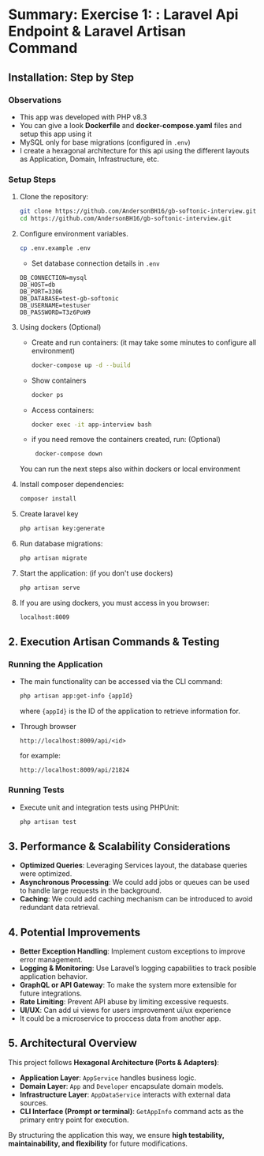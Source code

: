# Summary: Exercise 1: : Laravel Api Endpoint & Laravel Artisan Command

## Installation: Step by Step

### Observations
- This app was developed with PHP v8.3
- You can give a look **Dockerfile** and **docker-compose.yaml** files and setup this app using it
- MySQL only for base migrations (configured in `.env`)
- I create a hexagonal architecture for this api using the different layouts as Application, Domain, 
  Infrastructure, etc.

### Setup Steps
1. Clone the repository:
   ```sh
   git clone https://github.com/AndersonBH16/gb-softonic-interview.git
   cd https://github.com/AndersonBH16/gb-softonic-interview.git
   ```

2. Configure environment variables.
   ```sh
   cp .env.example .env
   ```
    - Set database connection details in `.env`

    ```.env
    DB_CONNECTION=mysql
    DB_HOST=db
    DB_PORT=3306
    DB_DATABASE=test-gb-softonic
    DB_USERNAME=testuser
    DB_PASSWORD=T3z6PoW9
    ```

3. Using dockers (Optional)
    - Create and run containers: (it may take some minutes to configure all environment)
         ```sh
         docker-compose up -d --build
         ```
    - Show containers
       ```sh
       docker ps
       ```
    - Access containers:
         ```sh
         docker exec -it app-interview bash
         ```

    - if you need remove the containers created, run: (Optional)
       ```sh
        docker-compose down
      ```

    You can run the next steps also within dockers or local environment

4. Install composer dependencies:
   ```sh
   composer install
   ```

5. Create laravel key
    ```sh
   php artisan key:generate
   ```

6. Run database migrations:
   ```sh
   php artisan migrate
   ```
  
7. Start the application: (if you don't use dockers)
   ```sh
   php artisan serve
   ```
8. If you are using dockers, you must access in you browser:
   ```sh
   localhost:8009
   ```

## 2. Execution Artisan Commands & Testing

### Running the Application
- The main functionality can be accessed via the CLI command:
  ```sh
  php artisan app:get-info {appId}
  ```
  where `{appId}` is the ID of the application to retrieve information for.


- Through browser
   ```
  http://localhost:8009/api/<id>
  ```
  for example:
  ```
  http://localhost:8009/api/21824
  ```
  

### Running Tests
- Execute unit and integration tests using PHPUnit:
  ```sh
  php artisan test
  ```

## 3. Performance & Scalability Considerations
- **Optimized Queries**: Leveraging Services layout, the database queries were optimized.
- **Asynchronous Processing**: We could add jobs or queues can be used to handle large requests in the background.
- **Caching**: We could add caching mechanism can be introduced to avoid redundant data retrieval.
 

## 4. Potential Improvements
- **Better Exception Handling**: Implement custom exceptions to improve error management.
- **Logging & Monitoring**: Use Laravel’s logging capabilities to track posible application behavior.
- **GraphQL or API Gateway**: To make the system more extensible for future integrations.
- **Rate Limiting**: Prevent API abuse by limiting excessive requests.
- **UI/UX**: Can add ui views for users improvement ui/ux experience
- It could be a microservice to proccess data from another app.

## 5. Architectural Overview
This project follows **Hexagonal Architecture (Ports & Adapters)**:
- **Application Layer**: `AppService` handles business logic.
- **Domain Layer**: `App` and `Developer` encapsulate domain models.
- **Infrastructure Layer**: `AppDataService` interacts with external data sources.
- **CLI Interface (Prompt or terminal)**: `GetAppInfo` command acts as the primary entry point for execution.

By structuring the application this way, we ensure **high testability, maintainability, and flexibility** for future modifications.

